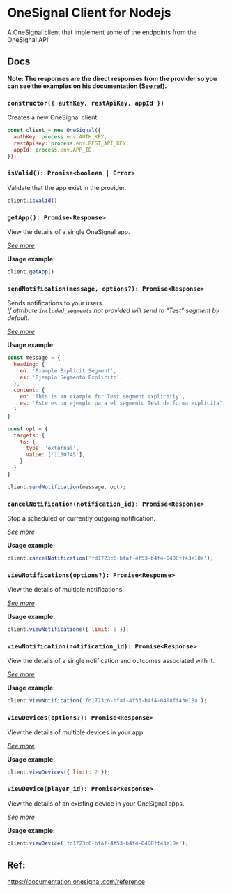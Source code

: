 # OneSignal Client for Nodejs
A OneSignal client that implement some of the endpoints from the OneSignal API

## Docs
**Note: The responses are the direct responses from the provider so you can see the examples on his documentation ([See ref](#ref)).**

### `constructor({ authKey, restApiKey, appId })`
Creates a new OneSignal client.
```js
const client = new OneSignal({
  authKey: process.env.AUTH_KEY,
  restApiKey: process.env.REST_API_KEY,
  appId: process.env.APP_ID,
});
```
### `isValid(): Promise<boolean | Error>`
Validate that the app exist in the provider.
```js
client.isValid()
```
### `getApp(): Promise<Response>`
View the details of a single OneSignal app.

[_See more_][1]

**Usage example:**
```js
client.getApp()
```
### `sendNotification(message, options?): Promise<Response>`
Sends notifications to your users. \
_If attribute `included_segments` not provided will send to "Test" segment by default_.

[_See more_][2]

**Usage example:**
```js
const message = {
  heading: {
    en: 'Example Explicit Segment',
    es: 'Ejemplo Segmento Explicito',
  },
  content: {
    en: 'This is an example for Test segment explicitly',
    es: 'Este es un ejemplo para el segmento Test de forma explícita',
  }
}

const opt = {
  targets: {
    to: {
      type: 'external',
      value: ['1130745'],
    }
  }
}

client.sendNotification(message, opt);
```
### `cancelNotification(notification_id): Promise<Response>`
Stop a scheduled or currently outgoing notification.

[_See more_][3]

**Usage example:**
```js
client.cancelNotification('fd1723c6-bfaf-4f53-b4f4-0408ff43e18a');
```
### `viewNotifications(options?): Promise<Response>`
View the details of multiple notifications.

[_See more_][4]

**Usage example:**
```js
client.viewNotifications({ limit: 5 });
```
### `viewNotification(notification_id): Promise<Response>`
View the details of a single notification and outcomes associated with it.

[_See more_][5]

**Usage example:**
```js
client.viewNotification('fd1723c6-bfaf-4f53-b4f4-0408ff43e18a');
```
### `viewDevices(options?): Promise<Response>`
View the details of multiple devices in your app.

[_See more_][6]

**Usage example:**
```js
client.viewDevices({ limit: 2 });
```
### `viewDevice(player_id): Promise<Response>`
View the details of an existing device in your OneSignal apps.

[_See more_][7]

**Usage example:**
```js
client.viewDevice('fd1723c6-bfaf-4f53-b4f4-0408ff43e18a');
```

## Ref:
https://documentation.onesignal.com/reference

[1]:https://documentation.onesignal.com/reference/view-an-app
[2]:https://documentation.onesignal.com/reference/create-notification
[3]:https://documentation.onesignal.com/reference/cancel-notification
[4]:https://documentation.onesignal.com/reference/view-notifications
[5]:https://documentation.onesignal.com/reference/view-notification
[6]:https://documentation.onesignal.com/reference/view-devices
[7]:https://documentation.onesignal.com/reference/view-device